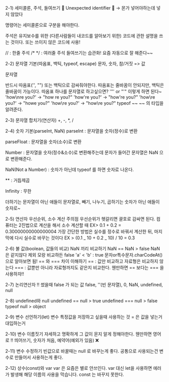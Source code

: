 2-1) 세미콜론, 주석, 들여쓰기
🚨 Unexpected identifier 🚨 -> 몬가 넣어야하는데 넣지 않았다

명령어는 세미콜론으로 구분을 해야한다.

주석은 유지보수를 위한 (다른사람들이 내코드를 알아보기 위한) 코드에 관한 설명을 쓰는 것이다. 또는 쓰이지 않은 코드에 사용!

// : 한줄 주석
/\* \*/ : 여러줄 주석
들여쓰기는 습관화! 요즘 자동으로 잘 해준다~~

2-2) 문자열 기본(따옴표, 백틱, typeof, escape)
문자, 숫자, 참/거짓 => 값

문자열

반드시 따옴표('', "") 또는 백틱으로 감싸줘야한다.
따옴표는 줄바꿈이 안되지만, 백틱은 줄바꿈이 가능이다.
따옴표 하나를 문자열로 하고싶으면? '"' or "'" 이렇게 하면 된다~
'how\nre you?'
-> "how
re you?"
'how\'re you?'
-> "how're you?"
'how\re you?'
-> "howe you?"
'how\\re you?'
-> "how\re you?"
typeof ~~
~~ 의 타입을 알려준다.

2-3) 문자열 합치기(연산자)
+, -, \*, /

2-4) 숫자 기본(parseInt, NaN)
parseInt : 문자열을 숫자(정수)로 변환

parseFloat : 문자열을 숫자(소수)로 변환

Number : 문자열을 숫자(정수&소수)로 변환해주는데 문자가 들어간 문자열은 NaN 으로 변환해준다.

NaN(Not a Number) : 숫자가 아닌데 typeof 를 하면 숫자로 나온다.

\*\* : 거듭제곱

Infinity : 무한

더하기는 문자열이 아닌 애들이 문자열로, 빼기, 나누기, 곱하기는 숫자가 아닌 애들이 숫자로~

2-5) 연산자 우선순위, 소수 계산 주의점
우선순위가 헷갈리면 괄호로 감싸면 된다.
컴퓨터는 2진법으로 계산을 해서 소수 계산할 때
EX> 0.1 + 0.2 = 0.30000000000000004
가장 간단한 방법은 실수를 정수로 바꿔서 계산한 뒤, 마지막에 다시 실수로 바꾸는 것이다
EX > (0.1 _ 10 + 0.2 _ 10) / 10 = 0.3

2-6) 불 값(boolean, 값들의 비교)
NaN 끼리 비교하기
NaN == NaN > false
NaN 은 같지않다 제외 모랑 비교하든 false
'a' < 'b' : true
문자or특수문자.charCodeAt() 으로 알아보면 됨!
== 와 === 차이 이해하기
== : 값만 비교하고 자료형은 비교하지 않는다
=== : 값뿐만 아니라 자료형까지도 같은지 비교한다.
웬만하면 == 보다는 === 을 사용하자!!

2-7) 논리연산자
!! 썼을때 false 가 되는 값
false, ''(빈 문자열), 0, NaN, undefined, null

2-8) undefined와 null
undefined == null > true
undefined === null > false
typeof null > object

2-9) 변수 선언하기(let)
변수
특정값을 저장하고 싶을때 사용하는 것
= 은 값을 넣는거 대입하는거

2-10) 변수 이름짓기
자세하고 명확하게 그 값이 몬지 알게 정해야한다.
웬만하면 영어로 !!
띄어쓰기, 숫자가 처음, 예약어(예외가 있음) ❌

2-11) 변수 수정하기
빈값으로 바꿀때는 null 로 바꾸는게 좋다.
공통으로 사용되는건 변수로 만들어서 사용하는게 좋다.

2-12) 상수(const)와 var
var 은 요즘은 별로 안쓰인다.
var 대신 let을 사용하면 에러가 발생해 해당 이름의 사용을 막습니다.
const 는 바꾸지 못한다.

